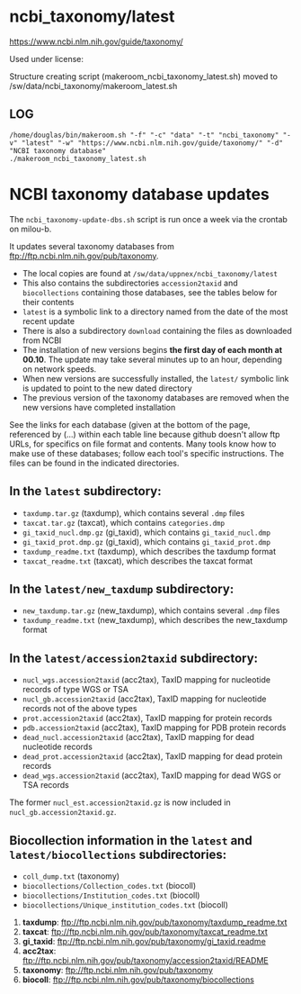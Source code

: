 ncbi_taxonomy/latest
========================

<https://www.ncbi.nlm.nih.gov/guide/taxonomy/>

Used under license:



Structure creating script (makeroom_ncbi_taxonomy_latest.sh) moved to /sw/data/ncbi_taxonomy/makeroom_latest.sh

LOG
---

    /home/douglas/bin/makeroom.sh "-f" "-c" "data" "-t" "ncbi_taxonomy" "-v" "latest" "-w" "https://www.ncbi.nlm.nih.gov/guide/taxonomy/" "-d" "NCBI taxonomy database"
    ./makeroom_ncbi_taxonomy_latest.sh
NCBI taxonomy database updates
=======================

The `ncbi_taxonomy-update-dbs.sh` script is run once a week via the crontab on milou-b.

It updates several taxonomy databases from <ftp://ftp.ncbi.nlm.nih.gov/pub/taxonomy>.
* The local copies are found at `/sw/data/uppnex/ncbi_taxonomy/latest`
* This also contains the subdirectories `accession2taxid` and `biocollections` containing those databases, see the tables below for their contents
* `latest` is a symbolic link to a directory named from the date of the most recent update
* There is also a subdirectory `download` containing the files as downloaded from NCBI
* The installation of new versions begins **the first day of each month at 00.10**.  The update may take several minutes up to an hour, depending on network speeds.
* When new versions are successfully installed, the `latest/` symbolic link is updated to point to the new dated directory
* The previous version of the taxonomy databases are removed when the new versions have completed installation

See the links for each database (given at the bottom of the page, referenced by
(...) within each table line because github doesn't allow ftp URLs, for
specifics on file format and contents.  Many tools know how to make use of
these databases; follow each tool's specific instructions.  The files can be
found in the indicated directories.

## In the `latest` subdirectory:

* `taxdump.tar.gz` (taxdump), which contains several `.dmp` files
* `taxcat.tar.gz` (taxcat), which contains `categories.dmp`
* `gi_taxid_nucl.dmp.gz` (gi_taxid), which contains `gi_taxid_nucl.dmp`
* `gi_taxid_prot.dmp.gz` (gi_taxid), which contains `gi_taxid_prot.dmp`
* `taxdump_readme.txt` (taxdump), which describes the taxdump format
* `taxcat_readme.txt` (taxcat), which describes the taxcat format

## In the `latest/new_taxdump` subdirectory:

* `new_taxdump.tar.gz` (new_taxdump), which contains several `.dmp` files
* `taxdump_readme.txt` (new_taxdump), which describes the new_taxdump format

## In the `latest/accession2taxid` subdirectory:

* `nucl_wgs.accession2taxid` (acc2tax), TaxID mapping for nucleotide records of type WGS or TSA
* `nucl_gb.accession2taxid` (acc2tax), TaxID mapping for nucleotide records not of the above types
* `prot.accession2taxid` (acc2tax), TaxID mapping for protein records
* `pdb.accession2taxid` (acc2tax), TaxID mapping for PDB protein records
* `dead_nucl.accession2taxid` (acc2tax), TaxID mapping for dead nucleotide records
* `dead_prot.accession2taxid` (acc2tax), TaxID mapping for dead protein records
* `dead_wgs.accession2taxid` (acc2tax), TaxID mapping for dead WGS or TSA records

The former `nucl_est.accession2taxid.gz` is now included in `nucl_gb.accession2taxid.gz`.

## Biocollection information in the `latest` and `latest/biocollections` subdirectories:

* `coll_dump.txt` (taxonomy)
* `biocollections/Collection_codes.txt` (biocoll)
* `biocollections/Institution_codes.txt` (biocoll)
* `biocollections/Unique_institution_codes.txt` (biocoll)



1. **taxdump**:  ftp://ftp.ncbi.nlm.nih.gov/pub/taxonomy/taxdump_readme.txt
2. **taxcat**:   ftp://ftp.ncbi.nlm.nih.gov/pub/taxonomy/taxcat_readme.txt
3. **gi_taxid**: ftp://ftp.ncbi.nlm.nih.gov/pub/taxonomy/gi_taxid.readme
4. **acc2tax**:  ftp://ftp.ncbi.nlm.nih.gov/pub/taxonomy/accession2taxid/README
5. **taxonomy**: ftp://ftp.ncbi.nlm.nih.gov/pub/taxonomy
6. **biocoll**:  ftp://ftp.ncbi.nlm.nih.gov/pub/taxonomy/biocollections


